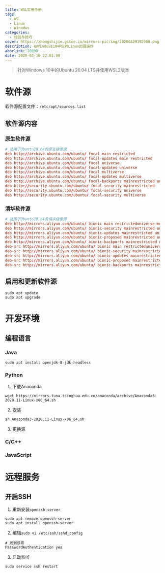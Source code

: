 ```yaml
---
title: WSL实用手册
tags:
  - WSL
  - Linux
  - Winodws
categories:
  - 经验与技巧
cover: https://zhongshijie.gitee.io/mirrors-pic/img/20200829192900.png
description: 在Windows10中玩转Linux的骚操作
abbrlink: 10000
date: 2020-03-16 22:01:00
---
```


> 针对Windows 10中的Ubuntu 20.04 LTS并使用WSL2版本

# 软件源
软件源配置文件：`/etc/apt/sources.list`
## 软件源内容
### 原生软件源
```conf
# 适用于Ubuntu20.04的原生镜像源
deb http://archive.ubuntu.com/ubuntu/ focal main restricted
deb http://archive.ubuntu.com/ubuntu/ focal-updates main restricted
deb http://archive.ubuntu.com/ubuntu/ focal universe
deb http://archive.ubuntu.com/ubuntu/ focal-updates universe
deb http://archive.ubuntu.com/ubuntu/ focal multiverse
deb http://archive.ubuntu.com/ubuntu/ focal-updates multiverse
deb http://archive.ubuntu.com/ubuntu/ focal-backports mainrestricted universe multiverse
deb http://security.ubuntu.com/ubuntu/ focal-security mainrestricted
deb http://security.ubuntu.com/ubuntu/ focal-security universe
deb http://security.ubuntu.com/ubuntu/ focal-security multiverse
```
### 清华软件源
```conf
# 适用于Ubuntu20.04的清华镜像源
deb http://mirrors.aliyun.com/ubuntu/ bionic main restricteduniverse multiverse
deb http://mirrors.aliyun.com/ubuntu/ bionic-security mainrestricted universe multiverse
deb http://mirrors.aliyun.com/ubuntu/ bionic-updates mainrestricted universe multiverse
deb http://mirrors.aliyun.com/ubuntu/ bionic-proposed mainrestricted universe multiverse
deb http://mirrors.aliyun.com/ubuntu/ bionic-backports mainrestricted universe multiverse
deb-src http://mirrors.aliyun.com/ubuntu/ bionic main restricteduniverse multiverse
deb-src http://mirrors.aliyun.com/ubuntu/ bionic-security mainrestricted universe multiverse
deb-src http://mirrors.aliyun.com/ubuntu/ bionic-updates mainrestricted universe multiverse
deb-src http://mirrors.aliyun.com/ubuntu/ bionic-proposed mainrestricted universe multiverse
deb-src http://mirrors.aliyun.com/ubuntu/ bionic-backports mainrestricted universe multiverse
```
## 启用和更新软件源
```shell
sudo apt update
sudo apt upgrade
```

# 开发环境
## 编程语言
### Java
```shell
sudo apt install openjdk-8-jdk-headless
```

### Python
1. 下载Anaconda
```shell
wget https://mirrors.tuna.tsinghua.edu.cn/anaconda/archive/Anaconda3-2020.11-Linux-x86_64.sh
```
2. 安装
```shell
sh Anaconda3-2020.11-Linux-x86_64.sh
```
3. 更换源

### C/C++

### JavaScript

# 远程服务
## 开启SSH
1. 重新安装`openssh-server`
```shell
sudo apt remove openssh-server
sudo apt install openssh-server
```

2. 编辑`sudo vi /etc/ssh/sshd_config`
```shell
# 找到该项
PasswordAuthentication yes
```

3. 启动监听
```shell
sudo service ssh restart
```
